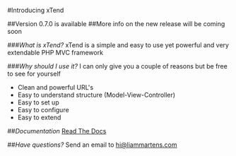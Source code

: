 #Introducing xTend

##Version 0.7.0 is available
##More info on the new release will be coming soon


###*What is xTend?*
xTend is a simple and easy to use yet powerful and very extendable PHP MVC framework

###*Why should I use it?*
I can only give you a couple of reasons but be free to see for yourself
* Clean and powerful URL's
* Easy to understand structure (Model-View-Controller)
* Easy to set up
* Easy to configure
* Easy to extend

##*Documentation*
[Read The Docs](http://xtend.readthedocs.org/en/latest/)

##*Have questions?*
Send an email to [hi@liammartens.com](mailto:hi@liammartens.com)
